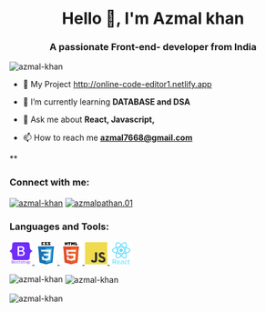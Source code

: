 <h1 align="center">Hello 👋, I'm Azmal khan</h1>
<h3 align="center">A passionate Front-end- developer from India</h3>

<p align="left"> <img src="https://komarev.com/ghpvc/?username=azmal-khan&label=Profile%20views&color=0e75b6&style=flat" alt="azmal-khan" /> </p>

- 🔭 My Project http://online-code-editor1.netlify.app

- 🌱 I’m currently learning **DATABASE and DSA**

- 💬 Ask me about **React, Javascript,**

- 📫 How to reach me **[azmal7668@gmail.com](mailto:azmal7668@gmail.com)**

**

<h3 align="left">Connect with me:</h3>
<p align="left">
<a href="https://linkedin.com/in/azmal-khan" target="blank"><img align="center" src="https://raw.githubusercontent.com/rahuldkjain/github-profile-readme-generator/master/src/images/icons/Social/linked-in-alt.svg" alt="azmal-khan" height="30" width="40" /></a>
<a href="https://instagram.com/azmalpathan.01" target="blank"><img align="center" src="https://raw.githubusercontent.com/rahuldkjain/github-profile-readme-generator/master/src/images/icons/Social/instagram.svg" alt="azmalpathan.01" height="30" width="40" /></a>
</p>

<h3 align="left">Languages and Tools:</h3>
<p align="left"> <a href="https://getbootstrap.com" target="_blank" rel="noreferrer"> <img src="https://raw.githubusercontent.com/devicons/devicon/master/icons/bootstrap/bootstrap-plain-wordmark.svg" alt="bootstrap" width="40" height="40"/> </a> <a href="https://www.w3schools.com/css/" target="_blank" rel="noreferrer"> <img src="https://raw.githubusercontent.com/devicons/devicon/master/icons/css3/css3-original-wordmark.svg" alt="css3" width="40" height="40"/> </a> <a href="https://www.w3.org/html/" target="_blank" rel="noreferrer"> <img src="https://raw.githubusercontent.com/devicons/devicon/master/icons/html5/html5-original-wordmark.svg" alt="html5" width="40" height="40"/> </a> <a href="https://developer.mozilla.org/en-US/docs/Web/JavaScript" target="_blank" rel="noreferrer"> <img src="https://raw.githubusercontent.com/devicons/devicon/master/icons/javascript/javascript-original.svg" alt="javascript" width="40" height="40"/> </a> <a href="https://reactjs.org/" target="_blank" rel="noreferrer"> <img src="https://raw.githubusercontent.com/devicons/devicon/master/icons/react/react-original-wordmark.svg" alt="react" width="40" height="40"/> </a> </p>

<p><img align="left" src="https://github-readme-stats.vercel.app/api/top-langs?username=azmal-khan&show_icons=true&locale=en&layout=compact" alt="azmal-khan" /></p>

<p>&nbsp;<img align="center" src="https://github-readme-stats.vercel.app/api?username=azmal-khan&show_icons=true&locale=en" alt="azmal-khan" /></p>

<p><img align="center" src="https://github-readme-streak-stats.herokuapp.com/?user=azmal-khan&" alt="azmal-khan" /></p>

